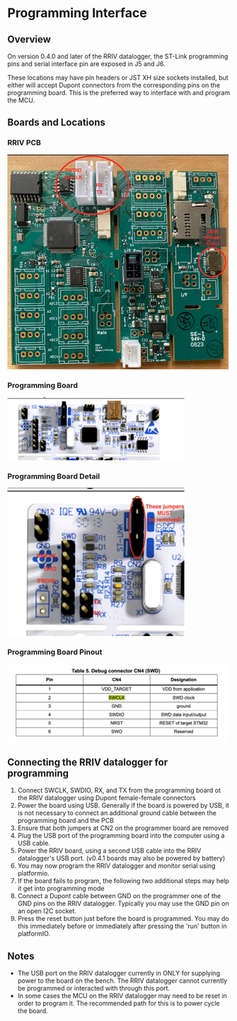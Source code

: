# Programming Interface

## Overview

On version 0.4.0 and later of the RRIV datalogger, the ST-Link programming pins and serial interface pin are exposed in J5 and J6.  

These locations may have pin headers or JST XH size sockets installed, but either will accept Dupont connectors from the corresponding pins on the programming board.  This is the preferred way to interface with and program the MCU.

## Boards and Locations
### RRIV PCB
<img src="rriv-0-4-1-datalogger.jpeg" alt="RRIV PCB" width="500"/>

### Programming Board
<img src="programming-board.png" alt="Programming Board" width="400"/>

### Programming Board Detail
<img src="programming-board-detail.png" alt="Programming Board" width="400"/>


### Programming Board Pinout
<img src="debug-pinout.png" alt="Programming Board" width="500"/>


## Connecting the RRIV datalogger for programming

1. Connect SWCLK, SWDIO, RX, and TX from the programming board ot the RRIV datalogger using Dupont female-female connectors
2. Power the board using USB. Generally if the board is powered by USB, it is not necessary to connect an additional ground cable between the programming board and the PCB
3. Ensure that both jumpers at CN2 on the programmer board are removed
4. Plug the USB port of the programming board into the computer using a USB cable.
5. Power the RRIV board, using a second USB cable into the RRIV datalogger's USB port. (v0.4.1 boards may also be powered by battery)
6. You may now program the RRIV datalogger and monitor serial using platformio.
7. If the board fails to program, the following two additional steps may help it get into programming mode
  1. Connect a Dupont cable between GND on the programmer one of the GND pins on the RRIV datalogger.  Typically you may use the GND pin on an open I2C socket.
  2. Press the reset button just before the board is programmed.  You may do this immediately before or immediately after pressing the 'run' button in platformIO.

## Notes
* The USB port on the RRIV datalogger currently in ONLY for supplying power to the board on the bench.  The RRIV datalogger cannot currently be programmed or interacted with through this port.
* In some cases the MCU on the RRIV datalogger may need to be reset in order to program it.  The recommended path for this is to power cycle the board.
  
